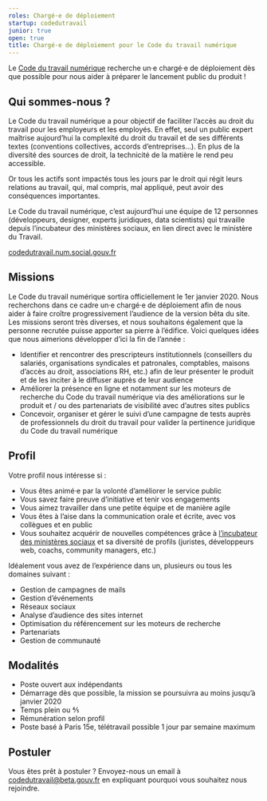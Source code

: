 ```yaml
---
roles: Chargé·e de déploiement
startup: codedutravail
junior: true
open: true
title: Chargé·e de déploiement pour le Code du travail numérique 
---
```


Le [Code du travail numérique](https://beta.gouv.fr/startups/codedutravail.html) recherche un·e chargé·e de déploiement dès que possible pour nous aider à préparer le lancement public du produit !

## Qui sommes-nous ?

Le Code du travail numérique a pour objectif de faciliter l’accès au droit du travail pour les employeurs et les employés. 
En effet, seul un public expert maîtrise aujourd’hui la complexité du droit du travail et de ses différents textes (conventions collectives, accords d’entreprises…). En plus de la diversité des sources de droit, la technicité de la matière le rend peu accessible.

Or tous les actifs sont impactés tous les jours par le droit qui régit leurs relations au travail, qui, mal compris, mal appliqué, peut avoir des conséquences importantes.

Le Code du travail numérique, c’est aujourd’hui une équipe de 12 personnes (développeurs, designer, experts juridiques, data scientists) qui travaille depuis l’incubateur des ministères sociaux, en lien direct avec le ministère du Travail.

[codedutravail.num.social.gouv.fr](https://codedutravail.num.social.gouv.fr)

## Missions

Le Code du travail numérique sortira officiellement le 1er janvier 2020. Nous recherchons dans ce cadre un·e chargé·e de déploiement afin de nous aider à faire croître progressivement l’audience de la version bêta du site.
Les missions seront très diverses, et nous souhaitons également que la personne recrutée puisse apporter sa pierre à l’édifice. Voici quelques idées que nous aimerions développer d’ici la fin de l’année : 
- Identifier et rencontrer des prescripteurs institutionnels (conseillers du salariés, organisations syndicales et patronales, comptables, maisons d’accès au droit, associations RH, etc.) afin de leur présenter le produit et de les inciter à le diffuser auprès de leur audience
- Améliorer la présence en ligne et notamment sur les moteurs de recherche du Code du travail numérique via des améliorations sur le produit et / ou des partenariats de visibilité avec d’autres sites publics
- Concevoir, organiser et gérer le suivi d’une campagne de tests auprès de professionnels du droit du travail pour valider la pertinence juridique du Code du travail numérique 

## Profil

Votre profil nous intéresse si :
- Vous êtes animé·e par la volonté d’améliorer le service public
- Vous savez faire preuve d’initiative et tenir vos engagements
- Vous aimez travailler dans une petite équipe et de manière agile
- Vous êtes à l’aise dans la communication orale et écrite, avec vos collègues et en public
- Vous souhaitez acquérir de nouvelles compétences grâce à [l’incubateur des ministères sociaux](https://incubateur.social.gouv.fr) et sa diversité de profils (juristes, développeurs web, coachs, community managers, etc.)

Idéalement vous avez de l’expérience dans un, plusieurs ou tous les domaines suivant :
- Gestion de campagnes de mails
- Gestion d’événements
- Réseaux sociaux
- Analyse d’audience des sites internet
- Optimisation du référencement sur les moteurs de recherche
- Partenariats
- Gestion de communauté

## Modalités

- Poste ouvert aux indépendants
- Démarrage dès que possible, la mission se poursuivra au moins jusqu’à janvier 2020
- Temps plein ou ⅘
- Rémunération selon profil
- Poste basé à Paris 15e, télétravail possible 1 jour par semaine maximum

## Postuler

Vous êtes prêt à postuler ? Envoyez-nous un email à [codedutravail@beta.gouv.fr](mailto:codedutravail@beta.gouv.fr) en expliquant pourquoi vous souhaitez nous rejoindre.
